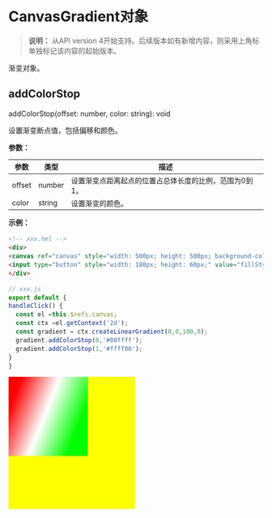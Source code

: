 # CanvasGradient对象

>  **说明：**
>  从API version 4开始支持。后续版本如有新增内容，则采用上角标单独标记该内容的起始版本。

渐变对象。


## addColorStop

addColorStop(offset: number, color: string): void

设置渐变断点值，包括偏移和颜色。

**参数：** 

| 参数     | 类型     | 描述                           |
| ------ | ------ | ---------------------------- |
| offset | number | 设置渐变点距离起点的位置占总体长度的比例，范围为0到1。 |
| color  | string | 设置渐变的颜色。                     |

**示例：** 

  ```html
<!-- xxx.hml -->
<div>
  <canvas ref="canvas" style="width: 500px; height: 500px; background-color: #ffff00;"></canvas>
  <input type="button" style="width: 180px; height: 60px;" value="fillStyle"onclick="handleClick" />
</div>
  ```

  ```js
// xxx.js
export default {
  handleClick() {
    const el =this.$refs.canvas;
    const ctx =el.getContext('2d');
    const gradient = ctx.createLinearGradient(0,0,100,0);
    gradient.addColorStop(0,'#00ffff');
    gradient.addColorStop(1,'#ffff00');
  }
}
  ```

  ![zh-cn_image_0000001152610806](figures/zh-cn_image_0000001152610806.png)

